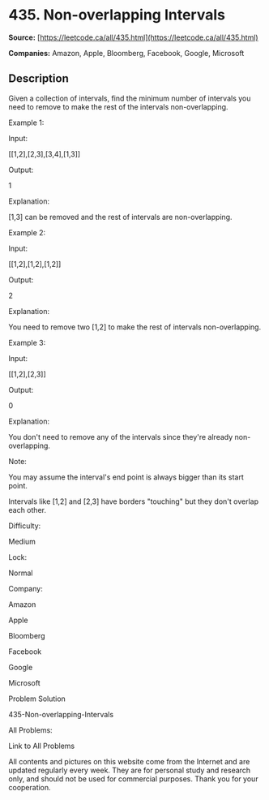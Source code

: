 # 435. Non-overlapping Intervals

**Source:** [https://leetcode.ca/all/435.html](https://leetcode.ca/all/435.html)

**Companies:** Amazon, Apple, Bloomberg, Facebook, Google, Microsoft

## Description

Given a collection of intervals, find the minimum number of intervals you need to remove to
        make the rest of the intervals non-overlapping.

Example 1:

Input:

[[1,2],[2,3],[3,4],[1,3]]

Output:

1

Explanation:

[1,3] can be removed and the rest of intervals are non-overlapping.

Example 2:

Input:

[[1,2],[1,2],[1,2]]

Output:

2

Explanation:

You need to remove two [1,2] to make the rest of intervals non-overlapping.

Example 3:

Input:

[[1,2],[2,3]]

Output:

0

Explanation:

You don't need to remove any of the intervals since they're already non-overlapping.

Note:

You may assume the interval's end point is always bigger than its start point.

Intervals like [1,2] and [2,3] have borders "touching" but they don't
            overlap each other.

Difficulty:

Medium

Lock:

Normal

Company:

Amazon

Apple

Bloomberg

Facebook

Google

Microsoft

Problem Solution

435-Non-overlapping-Intervals

All Problems:

Link to All Problems

All contents and pictures on this website come from the Internet and are updated regularly every week. They are for personal study and research only, and should not be used for commercial purposes. Thank you for your cooperation.

